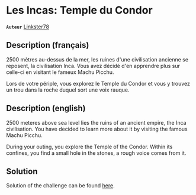 # Les Incas: Temple du Condor

**`Auteur`** [Linkster78](https://github.com/Linkster78)

## Description (français)

2500 mètres au-dessus de la mer, les ruines d'une civilisation ancienne se reposent, la civilisation Inca. Vous avez décidé d'en apprendre plus sur celle-ci en visitant le fameux Machu Picchu.

Lors de votre périple, vous explorez le Temple du Condor et vous y trouvez un trou dans la roche duquel sort une voix rauque.

## Description (english)

2500 meteres above sea level lies the ruins of an ancient empire, the Inca civilisation. You have decided to learn more about it by visiting the famous Machu Picchu.

During your outing, you explore the Temple of the Condor. Within its confines, you find a small hole in the stones, a rough voice comes from it.

## Solution

Solution of the challenge can be found [here](solution/).
